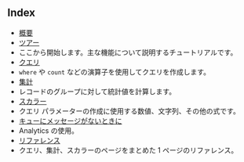 
## Index

- [概要](../articles/application-insights/app-insights-analytics.md)
- [ツアー](../articles/application-insights/app-insights-analytics-tour.md)
 - ここから開始します。主な機能について説明するチュートリアルです。
- [クエリ](../articles/application-insights/app-insights-analytics-queries.md)
 - `where` や `count` などの演算子を使用してクエリを作成します。
- [集計](../articles/application-insights/app-insights-analytics-aggregations.md)
 - レコードのグループに対して統計値を計算します。
- [スカラー](../articles/application-insights/app-insights-analytics-scalars.md)
 - クエリ パラメーターの作成に使用する数値、文字列、その他の式です。
- [キューにメッセージがないときに](../articles/application-insights/app-insights-analytics-using.md)
 - Analytics の使用。
- [リファレンス](../articles/application-insights/app-insights-analytics-reference.md)
 - クエリ、集計、スカラーのページをまとめた 1 ページのリファレンス。

<!---HONumber=AcomDC_0330_2016------>